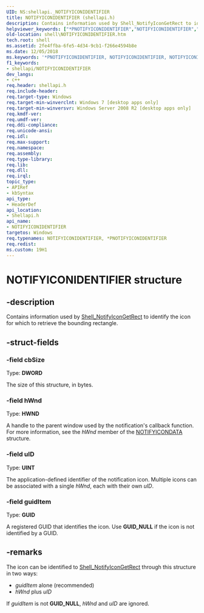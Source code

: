 ```yaml
---
UID: NS:shellapi._NOTIFYICONIDENTIFIER
title: NOTIFYICONIDENTIFIER (shellapi.h)
description: Contains information used by Shell_NotifyIconGetRect to identify the icon for which to retrieve the bounding rectangle.
helpviewer_keywords: ["*PNOTIFYICONIDENTIFIER","NOTIFYICONIDENTIFIER","NOTIFYICONIDENTIFIER structure [Windows Shell]","PNOTIFYICONIDENTIFIER","PNOTIFYICONIDENTIFIER structure pointer [Windows Shell]","_shell_NOTIFYICONIDENTIFIER","shell.NOTIFYICONIDENTIFIER","shellapi/NOTIFYICONIDENTIFIER","shellapi/PNOTIFYICONIDENTIFIER"]
old-location: shell\NOTIFYICONIDENTIFIER.htm
tech.root: shell
ms.assetid: 2fe4ffba-6fe5-4d34-9cb1-f266e4594b8e
ms.date: 12/05/2018
ms.keywords: '*PNOTIFYICONIDENTIFIER, NOTIFYICONIDENTIFIER, NOTIFYICONIDENTIFIER structure [Windows Shell], PNOTIFYICONIDENTIFIER, PNOTIFYICONIDENTIFIER structure pointer [Windows Shell], _shell_NOTIFYICONIDENTIFIER, shell.NOTIFYICONIDENTIFIER, shellapi/NOTIFYICONIDENTIFIER, shellapi/PNOTIFYICONIDENTIFIER'
f1_keywords:
- shellapi/NOTIFYICONIDENTIFIER
dev_langs:
- c++
req.header: shellapi.h
req.include-header: 
req.target-type: Windows
req.target-min-winverclnt: Windows 7 [desktop apps only]
req.target-min-winversvr: Windows Server 2008 R2 [desktop apps only]
req.kmdf-ver: 
req.umdf-ver: 
req.ddi-compliance: 
req.unicode-ansi: 
req.idl: 
req.max-support: 
req.namespace: 
req.assembly: 
req.type-library: 
req.lib: 
req.dll: 
req.irql: 
topic_type:
- APIRef
- kbSyntax
api_type:
- HeaderDef
api_location:
- Shellapi.h
api_name:
- NOTIFYICONIDENTIFIER
targetos: Windows
req.typenames: NOTIFYICONIDENTIFIER, *PNOTIFYICONIDENTIFIER
req.redist: 
ms.custom: 19H1
---
```


# NOTIFYICONIDENTIFIER structure


## -description


Contains information used by <a href="https://docs.microsoft.com/windows/desktop/api/shellapi/nf-shellapi-shell_notifyicongetrect">Shell_NotifyIconGetRect</a> to identify the icon for which to retrieve the bounding rectangle.


## -struct-fields




### -field cbSize

Type: <b>DWORD</b>

The size of this structure, in bytes.


### -field hWnd

Type: <b>HWND</b>

A handle to the parent window used by the notification's callback function. For more information, see the <i>hWnd</i> member of the <a href="https://docs.microsoft.com/windows/desktop/api/shellapi/ns-shellapi-notifyicondataa">NOTIFYICONDATA</a> structure.


### -field uID

Type: <b>UINT</b>

The application-defined identifier of the notification icon. Multiple icons can be associated with a single <i>hWnd</i>, each with their own <i>uID</i>.


### -field guidItem

Type: <b>GUID</b>

A registered GUID that identifies the icon. Use <b>GUID_NULL</b> if the icon is not identified by a GUID.


## -remarks



The icon can be identified to <a href="https://docs.microsoft.com/windows/desktop/api/shellapi/nf-shellapi-shell_notifyicongetrect">Shell_NotifyIconGetRect</a> through this structure in two ways:
            
                

<ul>
<li><i>guidItem</i> alone (recommended)</li>
<li><i>hWnd</i> plus <i>uID</i></li>
</ul>
If <i>guidItem</i> is not <b>GUID_NULL</b>, <i>hWnd</i> and <i>uID</i> are ignored.



